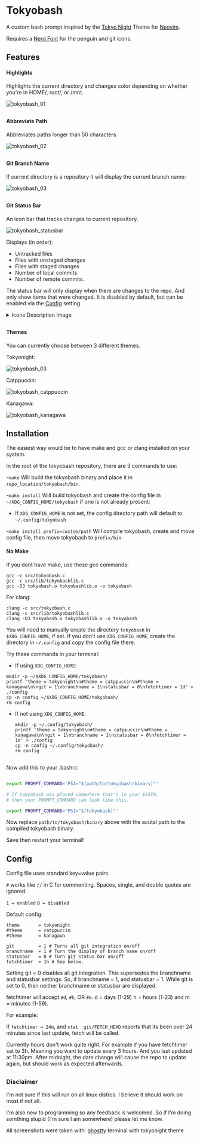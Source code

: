 # Tokyobash
A custom bash prompt inspired by the [Tokyo Night](https://www.github.com/folke/tokyonight.nvim) Theme for [Neovim](http://www.neovim.io).

Requires a [Nerd Font](https://www.nerdfonts.com) for the penguin and git icons.
## Features

#### Highlights
Highlights the current directory and changes color depending on whether you're in HOME/, root/, or /mnt.
  
![tokyobash_01](https://github.com/user-attachments/assets/f8f1f02f-abf7-4a15-b024-491dcbb8675f)

##

#### Abbreviate Path
Abbreviates paths longer than 50 characters.

![tokyobash_02](https://github.com/user-attachments/assets/b3b94ac8-b229-442d-a684-4afb493649dc)

##

#### Git Branch Name
If current directory is a repository it will display the current branch name:
  
![tokyobash_03](https://github.com/user-attachments/assets/7a47c858-b828-4b0e-96d9-bff82d4d7d48)

##

#### Git Status Bar
An icon bar that tracks changes to current repository.

  ![tokyobash_statusbar](https://github.com/user-attachments/assets/a94962ee-7279-4cc3-acd5-1e97b9a74e4a)

Displays (in order):

  - Untracked files
  - Files with unstaged changes
  - Files with staged changes
  - Number of local commits
  - Number of remote commits.

The status bar will only display when there are changes to the repo. And only show items that were changed. It is disabled by default, but can be enabled via the [Config](#config) setting.

<details>
  <summary>Icons Description Image</summary>
  
  ![tokyobash_statusbarExp](https://github.com/user-attachments/assets/f3cce450-e44f-46aa-a4a2-b75f0145a9d5)
  
</details>
  

##

#### Themes
You can currently choose between 3 different themes.

Tokyonight:
  
![tokyobash_03](https://github.com/user-attachments/assets/75182622-9ce7-43a4-9fd0-d9f431105b26)

Catppuccin:

![tokyobash_catppuccin](https://github.com/user-attachments/assets/b99bbb0f-fe02-4c12-906b-51229efa3cb4)

Kanagawa:

![tokyobash_kanagawa](https://github.com/user-attachments/assets/3bc22047-44d2-4674-a20d-01537a94b5d7)

## Installation

The easiest way would be to have make and gcc or clang installed on your system.

In the root of the tokyobash repository, there are 3 commands to use:


  -`make` Will build the tokyobash binary and place it in `repo_location/tokyobash/bin`.

  -`make install` Will build tokyobash and create the config file in `~/XDG_CONFIG_HOME/tokyobash` if one is not already present:

  - If `XDG_CONFIG_HOME` is not set, the config directory path will default to `~/.config/tokyobash`

  -`make install prefix=custom/path` Will compile tokyobash, create and move config file, then move tokyobash to `prefix/bin`.

#### No Make

If you dont have make, use these gcc commands:
```
gcc -c src/tokyobash.c
gcc -c src/lib/tokyobashlib.c
gcc -O3 tokyobash.o tokyobashlib.o -o tokyobash
```

For clang:

```
clang -c src/tokyobash.c
clang -c src/lib/tokyobashlib.c
clang -O3 tokyobash.o tokyobashlib.o -o tokyobash
```

You will need to manually create the directory `tokyobash` in `$XDG_CONFIG_HOME`, if set. If you don't use `XDG_CONFIG_HOME`, create the directory in `~/.config` and copy the config file there.

Try these commands in your terminal:

 - If using `XDG_CONFIG_HOME`:
  ```
  mkdir -p ~/$XDG_CONFIG_HOME/tokyobash/
  printf 'theme = tokyonight\n#theme = catppuccin\n#theme = kanagawa\n\ngit = 1\nbranchname = 1\nstatusbar = 0\nfetchtimer = 1d' > ./config
  cp -n config ~/$XDG_CONFIG_HOME/tokyobash/
  rm config
  ```
  - If not using `XDG_CONFIG_HOME`:
    ```
    mkdir -p ~/.config/tokyobash/
    printf 'theme = tokyonight\n#theme = catppuccin\n#theme = kanagawa\n\ngit = 1\nbranchname = 1\nstatusbar = 0\nfetchtimer = 1d' > ./config
    cp -n config ~/.config/tokyobash/
    rm config
    
##

Now add this to your .bashrc:

```bash

export PROMPT_COMMAND='PS1="$(path/to/tokyobash/binary)"'

# If tokyobash was placed somewhere that's in your $PATH,
# then your PROMPT_COMMAND can look like this.

export PROMPT_COMMAND='PS1="$(tokyobash)"'

```
Now replace `path/to/tokyobash/binary` above with the acutal path to the compiled tokyobash binary.

Save then restart your terminal!

## Config

Config file uses standard key=value pairs.

`#` works like `//` in C for commenting.
Spaces, single, and double quotes are ignored.

`1 = enabled` `0 = disabled`

Default config:
```
theme       = tokyonight
#theme      = catppuccin
#theme      = kanagawa

git         = 1 # Turns all git integration on/off
branchname  = 1 # Turn the display of branch name on/off
statusbar   = 0 # Turn git status bar on/off
fetchtimer  = 1h # See below.
```

Setting git = 0 disables all git integration. This supersedes the branchname and statusbar settings.
So, if branchname = 1, and statusbar = 1. While git is set to 0, then neither branchname or statusbar are displayed.

fetchtimer will accept `#d`, `#h`, OR `#m`. d = days (1-29) h = hours (1-23) and m = minutes (1-59).

For example:

If `fetchtimer = 24m`, and `stat .git/FETCH_HEAD` reports that its been over 24 minutes since last update, fetch will be called.

Currently hours don't work quite right. For example if you have fetchtimer set to 3h. Meaning you want to update every 3 hours. And you last updated at 11:30pm. After midnight,
the date change will cause the repo to update again, but should work as expected afterwards.

##

### Disclaimer
I'm not sure if this will run on all linux distros. I believe it should work on most if not all.

I'm also new to programming so any feedback is welcomed.
So if I'm doing somthing stupid (I'm sure I am somewhere) please let me know.

All screenshots were taken with: [ghostty](https://www.ghostty.org) terminal with tokyonight theme
